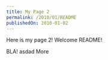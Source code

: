 ```yaml
---
title: My Page 2
permalink: /2010/01/README
publishedOn: 2010-01-02
---
```


Here is my page 2! Welcome README!

BLA!
 asdad
More
